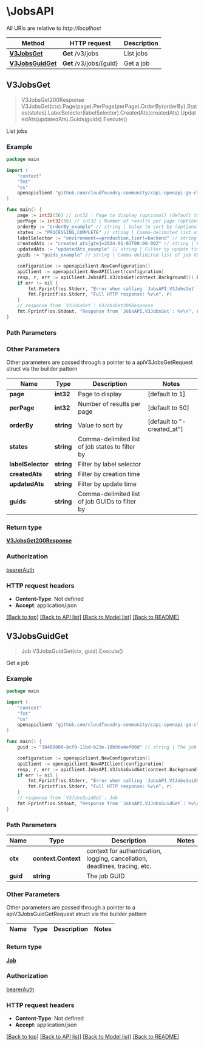 # \JobsAPI

All URIs are relative to *http://localhost*

Method | HTTP request | Description
------------- | ------------- | -------------
[**V3JobsGet**](JobsAPI.md#V3JobsGet) | **Get** /v3/jobs | List jobs
[**V3JobsGuidGet**](JobsAPI.md#V3JobsGuidGet) | **Get** /v3/jobs/{guid} | Get a job



## V3JobsGet

> V3JobsGet200Response V3JobsGet(ctx).Page(page).PerPage(perPage).OrderBy(orderBy).States(states).LabelSelector(labelSelector).CreatedAts(createdAts).UpdatedAts(updatedAts).Guids(guids).Execute()

List jobs



### Example

```go
package main

import (
	"context"
	"fmt"
	"os"
	openapiclient "github.com/cloudfoundry-community/capi-openapi-go-client/capiclient"
)

func main() {
	page := int32(56) // int32 | Page to display (optional) (default to 1)
	perPage := int32(56) // int32 | Number of results per page (optional) (default to 50)
	orderBy := "orderBy_example" // string | Value to sort by (optional) (default to "-created_at")
	states := "PROCESSING,COMPLETE" // string | Comma-delimited list of job states to filter by (optional)
	labelSelector := "environment==production,tier!=backend" // string | Filter by label selector (optional)
	createdAts := "created_ats[gte]=2024-01-01T00:00:00Z" // string | Filter by creation time (optional)
	updatedAts := "updatedAts_example" // string | Filter by update time (optional)
	guids := "guids_example" // string | Comma-delimited list of job GUIDs to filter by (optional)

	configuration := openapiclient.NewConfiguration()
	apiClient := openapiclient.NewAPIClient(configuration)
	resp, r, err := apiClient.JobsAPI.V3JobsGet(context.Background()).Page(page).PerPage(perPage).OrderBy(orderBy).States(states).LabelSelector(labelSelector).CreatedAts(createdAts).UpdatedAts(updatedAts).Guids(guids).Execute()
	if err != nil {
		fmt.Fprintf(os.Stderr, "Error when calling `JobsAPI.V3JobsGet``: %v\n", err)
		fmt.Fprintf(os.Stderr, "Full HTTP response: %v\n", r)
	}
	// response from `V3JobsGet`: V3JobsGet200Response
	fmt.Fprintf(os.Stdout, "Response from `JobsAPI.V3JobsGet`: %v\n", resp)
}
```

### Path Parameters



### Other Parameters

Other parameters are passed through a pointer to a apiV3JobsGetRequest struct via the builder pattern


Name | Type | Description  | Notes
------------- | ------------- | ------------- | -------------
 **page** | **int32** | Page to display | [default to 1]
 **perPage** | **int32** | Number of results per page | [default to 50]
 **orderBy** | **string** | Value to sort by | [default to &quot;-created_at&quot;]
 **states** | **string** | Comma-delimited list of job states to filter by | 
 **labelSelector** | **string** | Filter by label selector | 
 **createdAts** | **string** | Filter by creation time | 
 **updatedAts** | **string** | Filter by update time | 
 **guids** | **string** | Comma-delimited list of job GUIDs to filter by | 

### Return type

[**V3JobsGet200Response**](V3JobsGet200Response.md)

### Authorization

[bearerAuth](../README.md#bearerAuth)

### HTTP request headers

- **Content-Type**: Not defined
- **Accept**: application/json

[[Back to top]](#) [[Back to API list]](../README.md#documentation-for-api-endpoints)
[[Back to Model list]](../README.md#documentation-for-models)
[[Back to README]](../README.md)


## V3JobsGuidGet

> Job V3JobsGuidGet(ctx, guid).Execute()

Get a job



### Example

```go
package main

import (
	"context"
	"fmt"
	"os"
	openapiclient "github.com/cloudfoundry-community/capi-openapi-go-client/capiclient"
)

func main() {
	guid := "38400000-8cf0-11bd-b23e-10b96e4ef00d" // string | The job GUID

	configuration := openapiclient.NewConfiguration()
	apiClient := openapiclient.NewAPIClient(configuration)
	resp, r, err := apiClient.JobsAPI.V3JobsGuidGet(context.Background(), guid).Execute()
	if err != nil {
		fmt.Fprintf(os.Stderr, "Error when calling `JobsAPI.V3JobsGuidGet``: %v\n", err)
		fmt.Fprintf(os.Stderr, "Full HTTP response: %v\n", r)
	}
	// response from `V3JobsGuidGet`: Job
	fmt.Fprintf(os.Stdout, "Response from `JobsAPI.V3JobsGuidGet`: %v\n", resp)
}
```

### Path Parameters


Name | Type | Description  | Notes
------------- | ------------- | ------------- | -------------
**ctx** | **context.Context** | context for authentication, logging, cancellation, deadlines, tracing, etc.
**guid** | **string** | The job GUID | 

### Other Parameters

Other parameters are passed through a pointer to a apiV3JobsGuidGetRequest struct via the builder pattern


Name | Type | Description  | Notes
------------- | ------------- | ------------- | -------------


### Return type

[**Job**](Job.md)

### Authorization

[bearerAuth](../README.md#bearerAuth)

### HTTP request headers

- **Content-Type**: Not defined
- **Accept**: application/json

[[Back to top]](#) [[Back to API list]](../README.md#documentation-for-api-endpoints)
[[Back to Model list]](../README.md#documentation-for-models)
[[Back to README]](../README.md)

